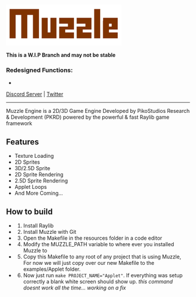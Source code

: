 ![Muzzle Logo](https://github.com/PikoStudios/Muzzle/blob/main/.github/assests/muzzle.png?raw=true)

**This is a W.I.P Branch and may not be stable**

### Redesigned Functions:
 - 


[Discord Server](https://discord.gg/Rw2FdYw5dK) | [Twitter](https://twitter.com/piko_studios)
***
Muzzle Engine is a 2D/3D Game Engine Developed by PikoStudios Research & Development (PKRD) powered by the powerful & fast Raylib game framework

## Features

 - Texture Loading
 - 2D Sprites
 - 3D/2.5D Sprite
 - 2D Sprite Rendering
 - 2.5D Sprite Rendering
 - Applet Loops
 - And More Coming...

## How to build

 - 1. Install Raylib
 - 2. Install Muzzle with Git
 - 3. Open the Makefile in the resources folder in a code editor
 - 4. Modify the MUZZLE_PATH variable to where ever you installed Muzzle to
 - 5. Copy this Makefile to any root of any project that is using Muzzle, For now we will just copy over our new Makefile to the examples/Applet folder.
 - 6. Now just run `make PROJECT_NAME="Applet"`. If everything was setup correctly a blank white screen should show up. *this command doesnt work all the time... working on a fix*

